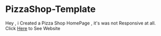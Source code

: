 # PizzaShop-Template
Hey , i Created a Pizza Shop HomePage , it's was not Responsive at all. 
Click [Here](https://jaimin78.github.io/PizzaShop-Template/) to See Website 
